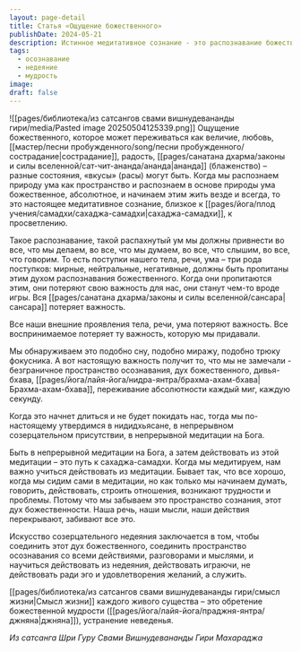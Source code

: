 ```yaml
---
layout: page-detail
title: Статья «Ощущение божественного»
publishDate: 2024-05-21
description: Истинное медитативное сознание - это распознавание божественной природы ума и пребывание в этом состоянии всегда, во всех действиях, мыслях и словах. Тогда внешние проявления теряют важность, а пространство осознавания становится главным. Искусство - действовать из состояния недеяния, соединяя дух божественного с любой активностью, что ведет к сахаджа-самадхи и устранению неведения.
tags:
  - осознавание
  - недеяние
  - мудрость
image: 
draft: false
---
```

![[pages/библиотека/из сатсангов свами вишнудевананды гири/media/Pasted image 20250504125339.png]]
 Ощущение божественного, которое может переживаться как величие, любовь, [[мастер/песни пробужденного/song/песни пробужденного/сострадание|сострадание]], радость, [[pages/санатана дхарма/законы и силы вселенной/сат-чит-ананда/ананда|ананда]] (блаженство) – разные состояния, «вкусы» (расы) могут быть. Когда мы распознаем природу ума как пространство и распознаем в основе природы ума божественное, абсолютное, и начинаем этим жить везде и всегда, то это настоящее медитативное сознание, близкое к [[pages/йога/плод учения/самадхи/сахаджа-самадхи|сахаджа-самадхи]], к просветлению.

 Такое распознавание, такой распахнутый ум мы должны привнести во все, что мы делаем, во все, что мы думаем, во все, что слышим, во все, что говорим. То есть поступки нашего тела, речи, ума – три рода поступков: мирные, нейтральные, негативные, должны быть пропитаны этим духом распознавания божественного. Когда они пропитаются этим, они потеряют свою важность для нас, они станут чем-то вроде игры. Вся [[pages/санатана дхарма/законы и силы вселенной/сансара|сансара]] потеряет важность.

 Все наши внешние проявления тела, речи, ума потеряют важность. Все воспринимаемое потеряет ту важность, которую мы придавали.

 Мы обнаруживаем это подобно сну, подобно миражу, подобно трюку фокусника. А вот настоящую важность получит то, что мы не замечали - безграничное пространство осознавания, дух божественного, дивья-бхава, [[pages/йога/лайя-йога/нидра-янтра/брахма-ахам-бхава|Брахма-ахам-бхава]], переживание абсолютности каждый миг, каждую секунду.

 Когда это начнет длиться и не будет покидать нас, тогда мы по-настоящему утвердимся в нидидхьясане, в непрерывном созерцательном присутствии, в непрерывной медитации на Бога.

 Быть в непрерывной медитации на Бога, а затем действовать из этой медитации – это путь к сахаджа-самадхи. Когда мы медитируем, нам важно учиться действовать из медитации. Бывает так, что все хорошо, когда мы сидим сами в медитации, но как только мы начинаем думать, говорить, действовать, строить отношения, возникают трудности и проблемы. Потому что мы забываем это пространство сознания, этот дух божественности. Наша речь, наши мысли, наши действия перекрывают, забивают все это.

 Искусство созерцательного недеяния заключается в том, чтобы соединить этот дух божественного, соединить пространство осознавания со всеми действиями, разговорами и мыслями, и научиться действовать из недеяния, действовать играючи, не действовать ради эго и удовлетворения желаний, а служить.

 [[pages/библиотека/из сатсангов свами вишнудевананды гири/смысл жизни|Смысл жизни]] каждого живого существа – это обретение божественной мудрости ([[pages/йога/лайя-йога/праджня-янтра/джняна|джняна]]), устранение неведенья.

*Из сатсанга Шри Гуру Свами Вишнудевананды Гири Махараджа*